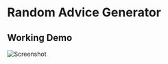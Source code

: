 # Random Advice Generator

## Working Demo

![Screenshot](https://user-images.githubusercontent.com/88226411/195866994-1bf3889b-ff9f-4409-b3fc-32f036b329a9.png)
